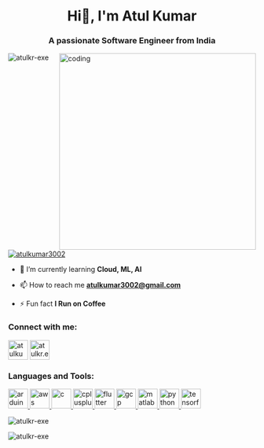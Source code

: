<h1 align="center">Hi👋, I'm Atul Kumar</h1>
<h3 align="center">A passionate Software Engineer from India</h3>

<img align="right" alt="coding" width="400" src="https://camo.githubusercontent.com/c1dcb74cc1c1835b1d716f5051499a2814c683c806b15f04b0eba492863703e9/68747470733a2f2f63646e2e6472696262626c652e636f6d2f75736572732f3733303730332f73637265656e73686f74732f363538313234332f6176656e746f2e676966">

<p align="left"> <img src="https://komarev.com/ghpvc/?username=atulkr-exe&label=Profile%20views&color=0e75b6&style=flat" alt="atulkr-exe" /> </p>

<p align="left"> <a href="https://twitter.com/atulkumar3002" target="blank"><img src="https://img.shields.io/twitter/follow/atulkumar3002?logo=twitter&style=for-the-badge" alt="atulkumar3002" /></a> </p>

- 🌱 I’m currently learning **Cloud, ML, AI**

- 📫 How to reach me **atulkumar3002@gmail.com**

- ⚡ Fun fact **I Run on Coffee**

<h3 align="left">Connect with me:</h3>
<p align="left">
<a href="https://twitter.com/atulkumar3002" target="blank"><img align="center" src="https://upload.wikimedia.org/wikipedia/commons/thumb/4/4f/Twitter-logo.svg/512px-Twitter-logo.svg.png?20220821125553" alt="atulkumar3002" height="40" width="40" /></a>
<a href="https://instagram.com/atulkr.exe" target="blank"><img align="center" src="https://upload.wikimedia.org/wikipedia/commons/e/e7/Instagram_logo_2016.svg" alt="atulkr.exe" height="40" width="40" /></a>
</p>

<h3 align="left">Languages and Tools:</h3>
<p align="left"> <a href="https://www.arduino.cc/" target="_blank" rel="noreferrer"> <img src="https://cdn.worldvectorlogo.com/logos/arduino-1.svg" alt="arduino" width="40" height="40"/> </a> <a href="https://aws.amazon.com" target="_blank" rel="noreferrer"> <img src="https://upload.wikimedia.org/wikipedia/commons/9/93/Amazon_Web_Services_Logo.svg" alt="aws" width="40" height="40"/> </a> <a href="https://www.cprogramming.com/" target="_blank" rel="noreferrer"> <img src="https://upload.wikimedia.org/wikipedia/commons/1/18/C_Programming_Language.svg" alt="c" width="40" height="40"/> </a> <a href="https://www.w3schools.com/cpp/" target="_blank" rel="noreferrer"> <img src="https://upload.wikimedia.org/wikipedia/commons/1/18/ISO_C%2B%2B_Logo.svg" alt="cplusplus" width="40" height="40"/> </a> <a href="https://flutter.dev" target="_blank" rel="noreferrer"> <img src="https://www.vectorlogo.zone/logos/flutterio/flutterio-icon.svg" alt="flutter" width="40" height="40"/> </a> <a href="https://cloud.google.com" target="_blank" rel="noreferrer"> <img src="https://www.vectorlogo.zone/logos/google_cloud/google_cloud-icon.svg" alt="gcp" width="40" height="40"/> </a> <a href="https://www.mathworks.com/" target="_blank" rel="noreferrer"> <img src="https://upload.wikimedia.org/wikipedia/commons/2/21/Matlab_Logo.png" alt="matlab" width="40" height="40"/> </a> <a href="https://www.python.org" target="_blank" rel="noreferrer"> <img src="https://s3.dualstack.us-east-2.amazonaws.com/pythondotorg-assets/media/community/logos/python-logo-only.png" alt="python" width="40" height="40"/> </a> <a href="https://www.tensorflow.org" target="_blank" rel="noreferrer"> <img src="https://www.vectorlogo.zone/logos/tensorflow/tensorflow-icon.svg" alt="tensorflow" width="40" height="40"/> </a> </p>

<p><img align="center" src="https://github-readme-stats.vercel.app/api/top-langs?username=atulkr-exe&show_icons=true&locale=en&layout=compact" alt="atulkr-exe" /></p>

<p><img align="center" src="https://github-readme-streak-stats.herokuapp.com/?user=atulkr-exe&" alt="atulkr-exe" /></p>
